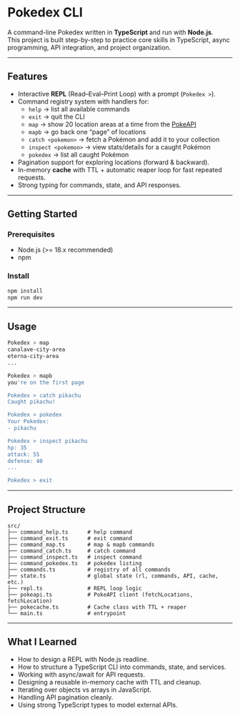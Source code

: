 # Pokedex CLI

A command-line Pokedex written in **TypeScript** and run with **Node.js**.  
This project is built step-by-step to practice core skills in TypeScript, async programming, API integration, and project organization.

---

## Features

- Interactive **REPL** (Read–Eval–Print Loop) with a prompt (`Pokedex >`).
- Command registry system with handlers for:
  - `help` → list all available commands
  - `exit` → quit the CLI
  - `map` → show 20 location areas at a time from the [PokeAPI](https://pokeapi.co)
  - `mapb` → go back one “page” of locations
  - `catch <pokemon>` → fetch a Pokémon and add it to your collection
  - `inspect <pokemon>` → view stats/details for a caught Pokémon
  - `pokedex` → list all caught Pokémon
- Pagination support for exploring locations (forward & backward).
- In-memory **cache** with TTL + automatic reaper loop for fast repeated requests.
- Strong typing for commands, state, and API responses.

---

## Getting Started

### Prerequisites

- Node.js (>= 18.x recommended)
- npm

### Install

```bash
npm install
npm run dev
```

---

## Usage

```bash
Pokedex > map
canalave-city-area
eterna-city-area
...

Pokedex > mapb
you're on the first page

Pokedex > catch pikachu
Caught pikachu!

Pokedex > pokedex
Your Pokedex:
- pikachu

Pokedex > inspect pikachu
hp: 35
attack: 55
defense: 40
...

Pokedex > exit
```

---

## Project Structure

```plaintext
src/
├── command_help.ts      # help command
├── command_exit.ts      # exit command
├── command_map.ts       # map & mapb commands
├── command_catch.ts     # catch command
├── command_inspect.ts   # inspect command
├── command_pokedex.ts   # pokedex listing
├── commands.ts          # registry of all commands
├── state.ts             # global state (rl, commands, API, cache, etc.)
├── repl.ts              # REPL loop logic
├── pokeapi.ts           # PokeAPI client (fetchLocations, fetchLocation)
├── pokecache.ts         # Cache class with TTL + reaper
└── main.ts              # entrypoint
```

---

## What I Learned

- How to design a REPL with Node.js readline.
- How to structure a TypeScript CLI into commands, state, and services.
- Working with async/await for API requests.
- Designing a reusable in-memory cache with TTL and cleanup.
- Iterating over objects vs arrays in JavaScript.
- Handling API pagination cleanly.
- Using strong TypeScript types to model external APIs.
